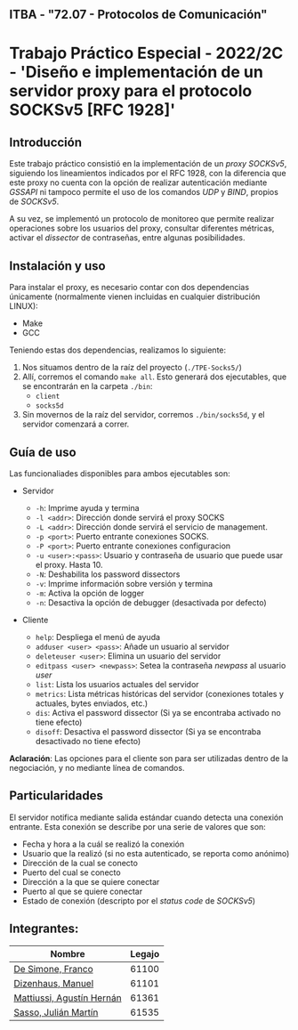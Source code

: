 ## ITBA - "72.07 - Protocolos de Comunicación"
# Trabajo Práctico Especial - 2022/2C - 'Diseño e implementación de un servidor proxy para el protocolo SOCKSv5 [RFC 1928]'

## Introducción
Este trabajo práctico consistió en la implementación de un *proxy SOCKSv5*, siguiendo los lineamientos indicados por el RFC 1928, con la diferencia que este proxy no cuenta con la opción de realizar autenticación mediante *GSSAPI* ni tampoco permite el uso de los comandos *UDP* y *BIND*, propios de *SOCKSv5*.

A su vez, se implementó un protocolo de monitoreo que permite realizar operaciones sobre los usuarios del proxy, consultar diferentes métricas, activar el *dissector* de contraseñas, entre algunas posibilidades.
## Instalación y uso
Para instalar el proxy, es necesario contar con dos dependencias únicamente (normalmente vienen incluidas en cualquier distribución LINUX):
- Make
- GCC

Teniendo estas dos dependencias, realizamos lo siguiente:
1. Nos situamos dentro de la raíz del proyecto (`./TPE-Socks5/`)
2. Allí, corremos el comando `make all`. Esto generará dos ejecutables, que se encontrarán en la carpeta `./bin`:
    - `client`
    - `socks5d`
3. Sin movernos de la raíz del servidor, corremos `./bin/socks5d`, y el servidor comenzará a correr.

## Guía de uso

Las funcionaliades disponibles para ambos ejecutables son:

- Servidor
    - `-h`: Imprime ayuda y termina
    - `-l <addr>`: Dirección donde servirá el proxy SOCKS
    - `-L <addr>`: Dirección donde servirá el servicio de management.
    - `-p <port>`: Puerto entrante conexiones SOCKS.
    - `-P <port>`: Puerto entrante conexiones configuracion
    - `-u <user>:<pass>`: Usuario y contraseña de usuario que puede usar el proxy. Hasta 10.
    - `-N`: Deshabilita los password dissectors
    - `-v`: Imprime información sobre versión y termina
    - `-m`: Activa la opción de logger
    - `-n`: Desactiva la opción de debugger (desactivada por defecto)

- Cliente
    - `help`: Despliega el menú de ayuda
    - `adduser <user> <pass>`: Añade un usuario al servidor
    - `deleteuser <user>`: Elimina un usuario del servidor
    - `editpass <user> <newpass>`: Setea la contraseña *newpass* al usuario *user*
    - `list`: Lista los usuarios actuales del servidor
    - `metrics`: Lista métricas históricas del servidor (conexiones totales y actuales, bytes enviados, etc.)
    - `dis`: Activa el password dissector (Si ya se encontraba activado no tiene efecto)
    - `disoff`: Desactiva el password dissector (Si ya se encontraba desactivado no tiene efecto)

**Aclaración**: Las opciones para el cliente son para ser utilizadas dentro de la negociación, y no mediante línea de comandos.

## Particularidades

El servidor notifica mediante salida estándar cuando detecta una conexión entrante. Esta conexión se describe por una serie de valores que son: 
- Fecha y hora a la cuál se realizó la conexión
- Usuario que la realizó (si no esta autenticado, se reporta como anónimo)
- Dirección de la cual se conecto
- Puerto del cual se conecto
- Dirección a la que se quiere conectar
- Puerto al que se quiere conectar
- Estado de conexión (descripto por el *status code* de *SOCKSv5*)

## Integrantes:
Nombre | Legajo
-------|--------
[De Simone, Franco](https://github.com/desimonef) | 61100
[Dizenhaus, Manuel](https://github.com/ManuelDizen) | 61101
[Mattiussi, Agustín Hernán](https://github.com/AgusMattiussi) | 61361
[Sasso, Julián Martín](https://github.com/JulianSasso) | 61535
